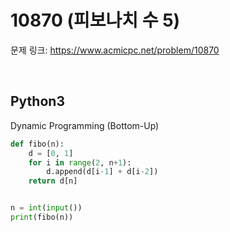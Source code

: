# 10870 (피보나치 수 5)

문제 링크: <https://www.acmicpc.net/problem/10870>

<br>

## Python3

Dynamic Programming (Bottom-Up)

```python
def fibo(n):
    d = [0, 1]
    for i in range(2, n+1):
        d.append(d[i-1] + d[i-2])
    return d[n]


n = int(input())
print(fibo(n))
```
